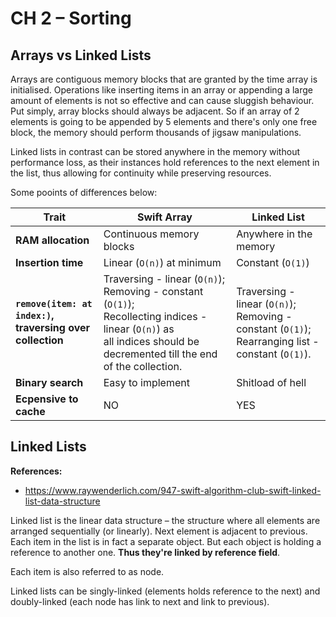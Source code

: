 # CH 2 – Sorting

## Arrays vs Linked Lists

Arrays are contiguous memory blocks that are granted by the time array is initialised. Operations like inserting items in an array or appending a large amount of elements is not so effective and can cause sluggish behaviour. Put simply, array blocks should always be adjacent. So if an array of 2 elements is going to be appended by 5 elements and there's only one free block, the memory should perform thousands of jigsaw manipulations.

Linked lists in contrast can be stored anywhere in the memory without performance loss, as their instances hold references to the next element in the list, thus allowing for continuity while preserving resources.

Some pooints of differences below:

| Trait                                                        | Swift Array                                                  | Linked List                                                  |
| ------------------------------------------------------------ | ------------------------------------------------------------ | ------------------------------------------------------------ |
| **RAM allocation**                                           | Continuous memory blocks                                     | Anywhere in the memory                                       |
| **Insertion time**                                           | Linear (`O(n)`) at minimum                                   | Constant (`O(1)`)                                            |
| **`remove(item: at index:)`,<br />traversing over collection** | Traversing - linear (`O(n)`);<br />Removing - constant (`O(1)`);<br />Recollecting indices - linear (`O(n)`) as <br />all indices should be decremented till the end of the collection. | Traversing - linear (`O(n)`);<br />Removing - constant (`O(1)`);<br />Rearranging list - constant (`O(1)`). |
| **Binary search**                                            | Easy to implement                                            | Shitload of hell                                             |
| **Ecpensive to cache**                                       | NO                                                           | YES                                                          |



## Linked Lists

**References:**

- https://www.raywenderlich.com/947-swift-algorithm-club-swift-linked-list-data-structure

Linked list is the linear data structure – the structure where all elements are arranged sequentially (or linearly). Next element is adjacent to previous. Each item in the list is in fact a separate object. But each object is holding a reference to another one. **Thus they're linked by reference field**.

Each item is also referred to as node.

Linked lists can be singly-linked (elements holds reference to the next) and doubly-linked (each node has link to next and link to previous).






